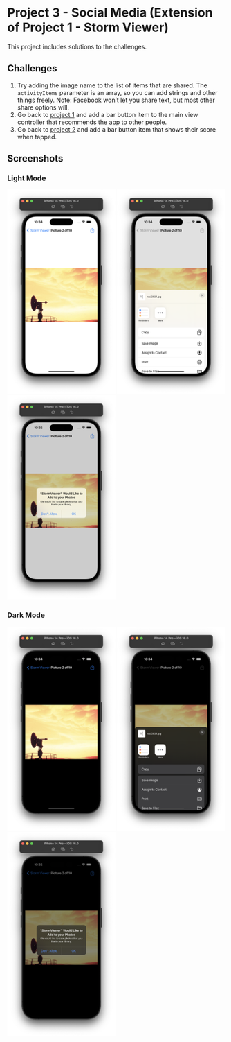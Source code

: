 # Project 3 - Social Media (Extension of Project 1 - Storm Viewer)

This project includes solutions to the challenges.

## Challenges

1. Try adding the image name to the list of items that are shared. The `activityItems` parameter is an array, so you can add strings and other things freely. Note: Facebook won’t let you share text, but most other share options will.
2. Go back to [project 1](./Project-01-StormViewer) and add a bar button item to the main view controller that recommends the app to other people.
3. Go back to [project 2](./Project-02-GuessTheFlag) and add a bar button item that shows their score when tapped.

## Screenshots

### Light Mode

<div>
  <img src="Screenshots/Light/Light_01.png" width="250">
  <img src="Screenshots/Light/Light_02.png" width="250">
  <img src="Screenshots/Light/Light_03.png" width="250">
</div>

### Dark Mode

<div>
  <img src="Screenshots/Dark/Dark_01.png" width="250">
  <img src="Screenshots/Dark/Dark_02.png" width="250">
  <img src="Screenshots/Dark/Dark_03.png" width="250">
</div>
